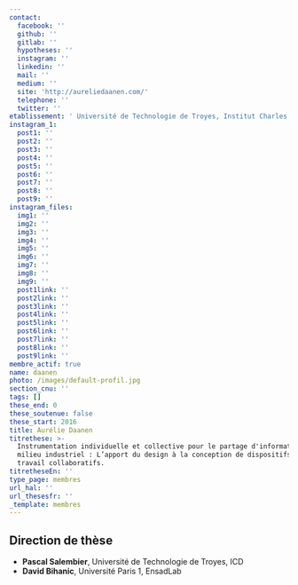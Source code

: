 ```yaml
---
contact:
  facebook: ''
  github: ''
  gitlab: ''
  hypotheses: ''
  instagram: ''
  linkedin: ''
  mail: ''
  medium: ''
  site: 'http://aureliedaanen.com/'
  telephone: ''
  twitter: ''
etablissement: ' Université de Technologie de Troyes, Institut Charles Delaunay (CNRS), Équipe Tech-CICO / EnsadLab'
instagram_1:
  post1: ''
  post2: ''
  post3: ''
  post4: ''
  post5: ''
  post6: ''
  post7: ''
  post8: ''
  post9: ''
instagram_files:
  img1: ''
  img2: ''
  img3: ''
  img4: ''
  img5: ''
  img6: ''
  img7: ''
  img8: ''
  img9: ''
  post1link: ''
  post2link: ''
  post3link: ''
  post4link: ''
  post5link: ''
  post6link: ''
  post7link: ''
  post8link: ''
  post9link: ''
membre_actif: true
name: daanen
photo: /images/default-profil.jpg
section_cnu: ''
tags: []
these_end: 0
these_soutenue: false
these_start: 2016
title: Aurélie Daanen
titrethese: >-
  Instrumentation individuelle et collective pour le partage d'informations en
  milieu industriel : L’apport du design à la conception de dispositifs de
  travail collaboratifs.
titretheseEn: ''
type_page: membres
url_hal: ''
url_thesesfr: ''
_template: membres
---
```



<!-- Supprimer les parties non remplies (supprimer les blocks de lang s'il n'y a pas deux langues). Tu es libre d'ajouter ce que tu veux à cette partie -->

## Direction de thèse

* **Pascal Salembier**, Université de Technologie de Troyes, ICD
* **David Bihanic**, Université Paris 1, EnsadLab
